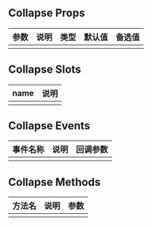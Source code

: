 ## Collapse Props

| 参数         |   说明         | 类型     | 默认值      | 备选值            |
| ----------- | ------------- | -------- | --------- | ---------------- |
|             |               |           |          |                  |

## Collapse Slots

|   name  |      说明       |
|  ------  |    ---------   |
|          |                |

## Collapse Events

|   事件名称   |    说明   |  回调参数  |
| -------    | --------- |  --------- |
|            |           |            |

## Collapse Methods

|  方法名  |   说明   |   参数   |
| ------- | ------  |  ------  |
|         |         |          |

